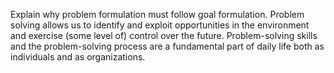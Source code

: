 

Explain why problem formulation must follow goal formulation.
Problem solving allows us to identify and exploit opportunities in the environment and exercise (some level of) control over the future. Problem-solving skills and the problem-solving process are a fundamental part of daily life both as individuals and as organizations.
